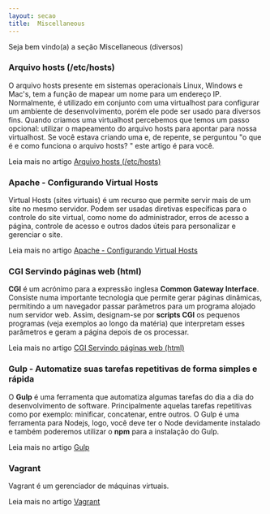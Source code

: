 ```yaml
---
layout: secao
title:  Miscellaneous
---
```


Seja bem vindo(a) a seção Miscellaneous (diversos)


### Arquivo hosts (/etc/hosts)

O arquivo hosts presente em sistemas operacionais Linux, Windows e Mac's, tem a função de mapear um nome para um
endereço IP. Normalmente, é utilizado em conjunto com uma virtualhost para configurar um ambiente de desenvolvimento,
porém ele pode ser usado para diversos fins. Quando criamos uma virtualhost percebemos que temos um passo opcional:
utilizar o mapeamento do arquivo hosts para apontar para nossa virtualhost. Se você estava criando uma e, de
repente, se perguntou "o que é e como funciona o arquivo hosts? " este artigo é para você.

Leia mais no artigo [Arquivo hosts (/etc/hosts)](arquivo-hosts/)


### Apache - Configurando Virtual Hosts

Virtual Hosts (sites virtuais) é um recurso que permite servir mais de um site no mesmo servidor. Podem ser usadas
diretivas específicas para o controle do site virtual, como nome do administrador, erros de acesso a página, controle de
acesso e outros dados úteis para personalizar e gerenciar o site.

Leia mais no artigo [Apache - Configurando Virtual Hosts](apache-virtual-host/)


### CGI Servindo páginas web (html)

__CGI__ é um acrónimo para a expressão inglesa __Common Gateway Interface__. Consiste numa importante tecnologia que
permite gerar páginas dinâmicas, permitindo a um navegador passar parâmetros para um programa alojado num servidor web.
Assim, designam-se por __scripts CGI__ os pequenos programas (veja exemplos ao longo da matéria) que interpretam esses
parâmetros e geram a página depois de os processar.

Leia mais no artigo [CGI Servindo páginas web (html)](cgi-common-gateway-interface/)


### Gulp - Automatize suas tarefas repetitivas de forma simples e rápida

O __Gulp__ é uma ferramenta que automatiza algumas tarefas do dia a dia do desenvolvimento de software. Principalmente
aquelas tarefas repetitivas como por exemplo: minificar, concatenar, entre outros. O Gulp é uma ferramenta para Nodejs,
logo, você deve ter o Node devidamente instalado e também poderemos utilizar o __npm__ para a instalação do Gulp.

Leia mais no artigo [Gulp](gulp/)


### Vagrant

Vagrant é um gerenciador de máquinas virtuais.

Leia mais no artigo [Vagrant](vagrant/)
